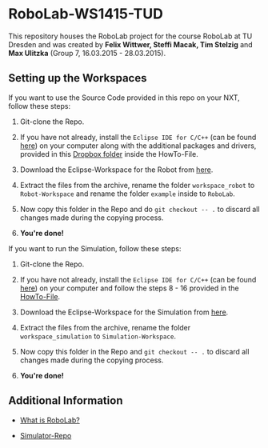# RoboLab-WS1415-TUD

This repository houses the RoboLab project for the course RoboLab at TU Dresden and was created by **Felix Wittwer, Steffi Macak, Tim Stelzig** and **Max Ulitzka** (Group 7, 16.03.2015 - 28.03.2015).

## Setting up the Workspaces

If you want to use the Source Code provided in this repo on your NXT, follow these steps:

1. Git-clone the Repo.

2. If you have not already, install the `Eclipse IDE for C/C++` (can be found [here](http://www.eclipse.org)) on your computer along with the additional packages and drivers, provided in this [Dropbox folder](https://www.dropbox.com/sh/1g4fsap2re78npf/AAA6sP436yRCfl63jRXyvyo8a) inside the HowTo-File.

3. Download the Eclipse-Workspace for the Robot from [here](https://www.dropbox.com/sh/1g4fsap2re78npf/AAAIDFSSb8KU26nl98dBy6_oa/workspace_robot.zip).

4. Extract the files from the archive, rename the folder `workspace_robot` to `Robot-Workspace` and rename the folder `example` inside to `RoboLab`.

5. Now copy this folder in the Repo and do `git checkout -- .` to discard all changes made during the copying process.

6. **You're done!**


If you want to run the Simulation, follow these steps:

1. Git-clone the Repo.

2. If you have not already, install the `Eclipse IDE for C/C++` (can be found [here](http://www.eclipse.org)) on your computer and follow the steps 8 - 16 provided in the [HowTo-File](https://www.dropbox.com/sh/1g4fsap2re78npf/AACJvdiu4OgfuEIxI9zx_3Mba/How_to_start.txt).

3. Download the Eclipse-Workspace for the Simulation from [here](https://www.dropbox.com/sh/1g4fsap2re78npf/AADFN1Pjng5CqbAXEfx-IaBga/workspace_simulation.zip).

4. Extract the files from the archive, rename the folder `workspace_simulation` to `Simulation-Workspace`.

5. Now copy this folder in the Repo and `git checkout -- .` to discard all changes made during the copying process.

6. **You're done!**

## Additional Information

* [What is RoboLab?](http://tu-dresden.de/die_tu_dresden/fakultaeten/fakultaet_informatik/sysa/se/teaching/courses/ws/einfuehrungspraktikum_roboter_lab/index_html/document_view?set_language=en)

* [Simulator-Repo](https://github.com/max-leuthaeuser/RobolabSim)
